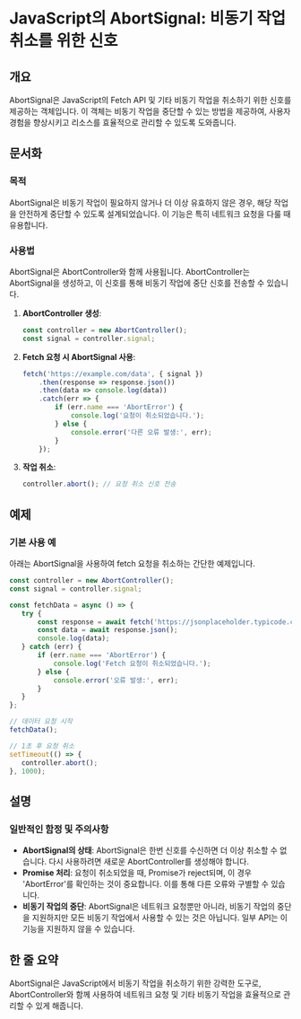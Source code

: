 <!--
Meta Description: # JavaScript의 AbortSignal: 비동기 작업 취소를 위한 신호 ## 개요 AbortSignal은 JavaScript의 Fetch API 및 기타 비동기 작업을 취소하기 위한 신호를 제공하는 객체입니다. 이 객체는 비동기 작업을 중단할 수 있는 방법을 제...
Meta Keywords: 비동기, const, abortsignal은, fetch, controller
-->

# JavaScript의 AbortSignal: 비동기 작업 취소를 위한 신호

## 개요
AbortSignal은 JavaScript의 Fetch API 및 기타 비동기 작업을 취소하기 위한 신호를 제공하는 객체입니다. 이 객체는 비동기 작업을 중단할 수 있는 방법을 제공하여, 사용자 경험을 향상시키고 리소스를 효율적으로 관리할 수 있도록 도와줍니다.

## 문서화
### 목적
AbortSignal은 비동기 작업이 필요하지 않거나 더 이상 유효하지 않은 경우, 해당 작업을 안전하게 중단할 수 있도록 설계되었습니다. 이 기능은 특히 네트워크 요청을 다룰 때 유용합니다.

### 사용법
AbortSignal은 AbortController와 함께 사용됩니다. AbortController는 AbortSignal을 생성하고, 이 신호를 통해 비동기 작업에 중단 신호를 전송할 수 있습니다.

1. **AbortController 생성**:
   ```javascript
   const controller = new AbortController();
   const signal = controller.signal;
   ```

2. **Fetch 요청 시 AbortSignal 사용**:
   ```javascript
   fetch('https://example.com/data', { signal })
       .then(response => response.json())
       .then(data => console.log(data))
       .catch(err => {
           if (err.name === 'AbortError') {
               console.log('요청이 취소되었습니다.');
           } else {
               console.error('다른 오류 발생:', err);
           }
       });
   ```

3. **작업 취소**:
   ```javascript
   controller.abort(); // 요청 취소 신호 전송
   ```

## 예제
### 기본 사용 예
아래는 AbortSignal을 사용하여 fetch 요청을 취소하는 간단한 예제입니다.

```javascript
const controller = new AbortController();
const signal = controller.signal;

const fetchData = async () => {
   try {
       const response = await fetch('https://jsonplaceholder.typicode.com/posts', { signal });
       const data = await response.json();
       console.log(data);
   } catch (err) {
       if (err.name === 'AbortError') {
           console.log('Fetch 요청이 취소되었습니다.');
       } else {
           console.error('오류 발생:', err);
       }
   }
};

// 데이터 요청 시작
fetchData();

// 1초 후 요청 취소
setTimeout(() => {
   controller.abort();
}, 1000);
```

## 설명
### 일반적인 함정 및 주의사항
- **AbortSignal의 상태**: AbortSignal은 한번 신호를 수신하면 더 이상 취소할 수 없습니다. 다시 사용하려면 새로운 AbortController를 생성해야 합니다.
- **Promise 처리**: 요청이 취소되었을 때, Promise가 reject되며, 이 경우 'AbortError'를 확인하는 것이 중요합니다. 이를 통해 다른 오류와 구별할 수 있습니다.
- **비동기 작업의 중단**: AbortSignal은 네트워크 요청뿐만 아니라, 비동기 작업의 중단을 지원하지만 모든 비동기 작업에서 사용할 수 있는 것은 아닙니다. 일부 API는 이 기능을 지원하지 않을 수 있습니다.

## 한 줄 요약
AbortSignal은 JavaScript에서 비동기 작업을 취소하기 위한 강력한 도구로, AbortController와 함께 사용하여 네트워크 요청 및 기타 비동기 작업을 효율적으로 관리할 수 있게 해줍니다.